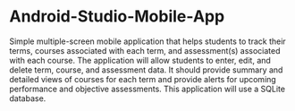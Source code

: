 # Android-Studio-Mobile-App
Simple multiple-screen mobile application that helps students to track their terms, courses associated with each term, and assessment(s) associated with each course.
The application will allow students to enter, edit, and delete term, course, and assessment data. 
It should provide summary and detailed views of courses for each term and provide alerts for upcoming performance and objective assessments.
This application will use a SQLite database.
